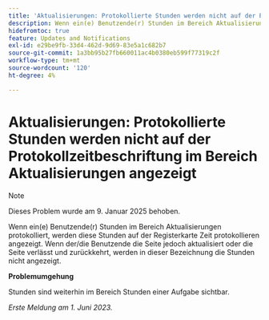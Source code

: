 ```yaml
---
title: 'Aktualisierungen: Protokollierte Stunden werden nicht auf der Protokollzeitbeschriftung im Bereich Aktualisierungen angezeigt'
description: Wenn ein(e) Benutzende(r) Stunden im Bereich Aktualisierungen protokolliert, werden diese Stunden auf der Registerkarte Zeit protokollieren angezeigt. Wenn der/die Benutzende die Seite jedoch aktualisiert oder die Seite verlässt und zurückkehrt, werden in dieser Bezeichnung die Stunden nicht angezeigt.
hidefromtoc: true
feature: Updates and Notifications
exl-id: e29be9fb-33d4-462d-9d69-83e5a1c682b7
source-git-commit: 1a3bb95b27fb660011ac4b0380eb599f77319c2f
workflow-type: tm+mt
source-wordcount: '120'
ht-degree: 4%

---
```


# Aktualisierungen: Protokollierte Stunden werden nicht auf der Protokollzeitbeschriftung im Bereich Aktualisierungen angezeigt

>[!NOTE]
>
>Dieses Problem wurde am 9. Januar 2025 behoben.

Wenn ein(e) Benutzende(r) Stunden im Bereich Aktualisierungen protokolliert, werden diese Stunden auf der Registerkarte Zeit protokollieren angezeigt. Wenn der/die Benutzende die Seite jedoch aktualisiert oder die Seite verlässt und zurückkehrt, werden in dieser Bezeichnung die Stunden nicht angezeigt.

**Problemumgehung**

Stunden sind weiterhin im Bereich Stunden einer Aufgabe sichtbar.

_Erste Meldung am 1. Juni 2023._
